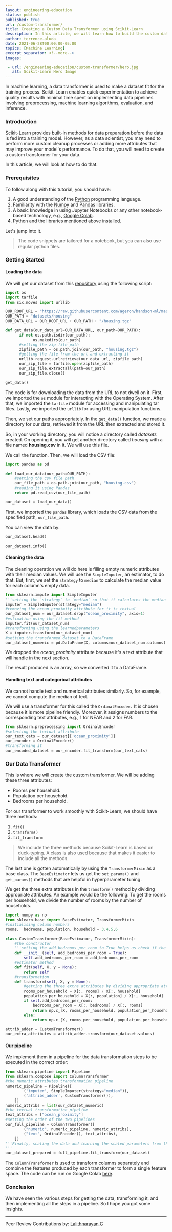 ```yaml
---
layout: engineering-education
status: publish
published: true
url: /custom-transformer/
title: Creating a Custom Data Transformer using Scikit-Learn
description: In this article, we will learn how to build the custom data transformers using Scikit-Learn and look at an example to implement the same.   
author: terrence-aluda
date: 2021-06-28T00:00:00-05:00
topics: [Machine Learning]
excerpt_separator: <!--more-->
images:

 - url: /engineering-education/custom-transformer/hero.jpg
   alt: Scikit-Learn Hero Image
---
```

In machine learning, a data transformer is used to make a dataset fit for the training process. Scikit-Learn enables quick experimentation to achieve quality results with minimal time spent on implementing data pipelines involving preprocessing, machine learning algorithms, evaluation, and inference.
<!--more-->
### Introduction
Scikit-Learn provides built-in methods for data preparation before the data is fed into a training model. However, as a data scientist, you may need to perform more custom cleanup processes or adding more attributes that may improve your model's performance. To do that, you will need to create a custom transformer for your data.

In this article, we will look at how to do that.

### Prerequisites
To follow along with this tutorial, you should have:
1. A good understanding of the [Python](https://www.python.org/) programming language.
2. Familiarity with the [Numpy](https://numpy.org/) and [Pandas](https://pandas.pydata.org/) libraries.
3. A basic knowledge in using Jupyter Notebooks or any other notebook-based technology, e.g., [Google Colab](https://research.google.com/colaboratory/).
4. Python and the libraries mentioned above installed.

Let's jump into it.

> The code snippets are tailored for a notebook, but you can also use regular python files.

### Getting Started

#### Loading the data
We will get our dataset from this [repository](https://raw.githubusercontent.com/ageron/handson-ml/master/) using the following script:

```python
import os
import tarfile
from six.moves import urllib

OUR_ROOT_URL = "https://raw.githubusercontent.com/ageron/handson-ml/master/"
OUR_PATH = "datasets/housing"
OUR_DATA_URL = OUR_ROOT_URL + OUR_PATH + "/housing.tgz"

def get_data(our_data_url=OUR_DATA_URL, our_path=OUR_PATH):
      if not os.path.isdir(our_path):
            os.makedirs(our_path)
      #setting the zip file path      
      zipfile_path = os.path.join(our_path, "housing.tgz")
      #getting the file from the url and extracting it
      urllib.request.urlretrieve(our_data_url, zipfile_path)
      our_zip_file = tarfile.open(zipfile_path)
      our_zip_file.extractall(path=our_path)
      our_zip_file.close()

get_data()
```

The code is for downloading the data from the URL to not dwell on it.
First, we imported the `os` module for interacting with the Operating System. After that, we imported the `tarfile` module for accessing and manipulating tar files. Lastly, we imported the `urllib` for using URL manipulation functions.
 
Then, we set our paths appropriately. In the `get_data()` function, we made a directory for our data, retrieved it from the URL then extracted and stored it. 

So, in your working directory, you will notice a directory called *datasets* created. On opening it, you will get another directory called *housing* with a file named **housing.csv** in it. We will use this file.

We call the function. Then, we will load the CSV file:

```python
import pandas as pd

def load_our_data(our_path=OUR_PATH):
    #setting the csv file path
    our_file_path = os.path.join(our_path, "housing.csv")
    #reading it using Pandas
    return pd.read_csv(our_file_path)

our_dataset = load_our_data()
```
First, we imported the `pandas` library, which loads the CSV data from the specified path, `our_file_path`.

You can view the data by:

```python
our_dataset.head()
```

```python
our_dataset.info()
```

#### Cleaning the data
The cleaning operation we will do here is filling empty numeric attributes with their median values. We will use the `SimpleImputer`, an estimator, to do that. But, first, we set the `strategy` to `median` to calculate the median value for each column's empty data.

```python 
from sklearn.impute import SimpleImputer
'''setting the `strategy` to `median` so that it calculates the median value for each column's empty data'''
imputer = SimpleImputer(strategy="median")
#removing the ocean_proximity attribute for it is textual
our_dataset_num = our_dataset.drop("ocean_proximity", axis=1)
#estimation using the fit method
imputer.fit(our_dataset_num)
#transforming using the learnedparameters
X = imputer.transform(our_dataset_num)
#setting the transformed dataset to a DataFrame
our_dataset_numeric = pd.DataFrame(X, columns=our_dataset_num.columns)
```

We dropped the *ocean_proximity* attribute because it's a text attribute that will handle in the next section.

The result produced is an array, so we converted it to a DataFrame.

#### Handling text and categorical attributes
We cannot handle text and numerical attributes similarly. So, for example, we cannot compute the median of text.

We will use a transformer for this called the `OrdinalEncoder.` It is chosen because it is more pipeline friendly. Moreover, it assigns numbers to the corresponding text attributes, e.g., 1 for NEAR and 2 for FAR.

```python
from sklearn.preprocessing import OrdinalEncoder
#selecting the textual attribute
our_text_cats = our_dataset[['ocean_proximity']]
our_encoder = OrdinalEncoder()
#transforming it
our_encoded_dataset = our_encoder.fit_transform(our_text_cats)
```

### Our Data Transformer
This is where we will create the custom transformer. We will be adding these three attributes:
- Rooms per household.
- Population per household.
- Bedrooms per household.

For our transformer to work smoothly with Scikit-Learn, we should have three methods:

1. `fit()`
2. `transform()`
3. `fit_transform`

> We include the three methods because Scikit-Learn is based on duck-typing. A class is also used because that makes it easier to include all the methods.

The last one is gotten automatically by using the `TransformerMixin` as a base class. The `BaseEstimator` lets us get the `set_params()` and `get_params()` methods that are helpful in hyperparameter tuning.

We get the three extra attributes in the `transform()` method by dividing appropriate attributes. An example would be the following: To get the rooms per household, we divide the number of rooms by the number of households.

```python
import numpy as np
from sklearn.base import BaseEstimator, TransformerMixin
#initialising column numbers
rooms,  bedrooms, population, household = 3,4,5,6

class CustomTransformer(BaseEstimator, TransformerMixin):
    #the constructor
    '''setting the add_bedrooms_per_room to True helps us check if the hyperparameter is useful'''
    def __init__(self, add_bedrooms_per_room = True):
        self.add_bedrooms_per_room = add_bedrooms_per_room
    #estimator method
    def fit(self, X, y = None):
        return self
    #transfprmation
    def transform(self, X, y = None):
        #getting the three extra attributes by dividing appropriate attributes
        rooms_per_household = X[:, rooms] / X[:, household]
        population_per_household = X[:, population] / X[:, household]
        if self.add_bedrooms_per_room:
            bedrooms_per_room = X[:, bedrooms] / X[:, rooms]
            return np.c_[X, rooms_per_household, population_per_household, bedrooms_per_room]
        else:
            return np.c_[X, rooms_per_household, population_per_household]

attrib_adder = CustomTransformer()
our_extra_attributes = attrib_adder.transform(our_dataset.values)            
```

#### Our pipeline
We implement them in a pipeline for the data transformation steps to be executed in the correct order:

```python
from sklearn.pipeline import Pipeline
from sklearn.compose import ColumnTransformer
#the numeric attributes transformation pipeline
numeric_pipeline = Pipeline([
        ('imputer', SimpleImputer(strategy="median")),
        ('attribs_adder', CustomTransformer()),
    ])
numeric_attribs = list(our_dataset_numeric)
#the textual transformation pipeline
text_attribs = ["ocean_proximity"]
#setting the order of the two pipelines
our_full_pipeline = ColumnTransformer([
        ("numeric", numeric_pipeline, numeric_attribs),
        ("text", OrdinalEncoder(), text_attribs),
    ])
'''Finally, scaling the data and learning the scaled parameters from the pipeline
'''
our_dataset_prepared = full_pipeline.fit_transform(our_dataset)

```

The `ColumnTransformer` is used to transform columns separately and combine the features produced by each transformer to form a single feature space. The code can be run on Google Colab [here](https://colab.research.google.com/drive/1DVIh0LhGOU0rwVU2bbZw_VmjiXWV-daM?usp=sharing).

### Conclusion
We have seen the various steps for getting the data, transforming it, and then implementing all the steps in a pipeline. So I hope you got some insights.

---
Peer Review Contributions by: [Lalithnarayan C](/engineering-education/authors/lalithnarayan-c/)
